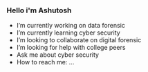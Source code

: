 

   ### Hello i'm Ashutosh
-  I’m currently working on data forensic
-  I’m currently learning cyber security
-  I’m looking to collaborate on digital forensic
-  I’m looking for help with college peers
-  Ask me about cyber security
-  How to reach me: ...

